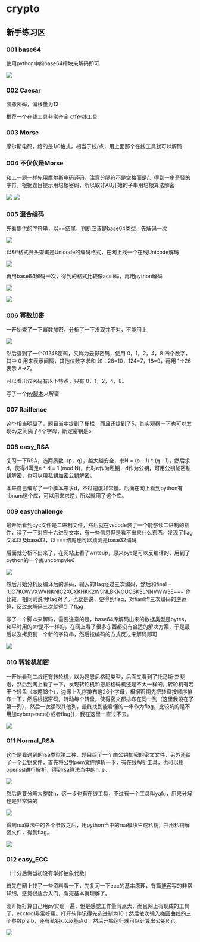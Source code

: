 # crypto


## 新手练习区

### 001 base64
使用python中的base64模块来解码即可

![](crypto_new_001_1.png)

### 002 Caesar
凯撒密码，偏移量为12

推荐一个在线工具非常齐全 [ctf在线工具](http://ctf.ssleye.com/)

### 003 Morse
摩尔斯电码，给的是1/0格式，相当于线/点，用上面那个在线工具就可以解码

### 004 不仅仅是Morse
和上一题一样先用摩尔斯电码译码，注意分隔符不是空格而是/，得到一串奇怪的字符，根据题目提示用培根密码，所以取非AB开始的子串用培根算法解密

![](crypto_new_004_1.png)
![](crypto_new_004_2.png)

### 005 混合编码
先看提供的字符串，以==结尾，判断应该是base64类型，先解码一次

![](crypto_new_005_1.png)

以&#格式开头查询是Unicode的编码格式，在网上找一个在线Unicode解码

![](crypto_new_005_2.png)

再用base64解码一次，得到的格式比较像acsii码，再用python解码

![](crypto_new_005_3.png)

![](crypto_new_005_4.png)

### 006 幂数加密
一开始查了一下幂数加密，分析了一下发现并不对，不能用上

![](crypto_new_006_1.png)

然后查到了一个01248密码，又称为云影密码，使用 0，1，2，4，8 四个数字，其中 0 用来表示间隔，其他位数字求和 如：28=10，124=7，18=9，再用 1->26 表示 A->Z。

可以看出该密码有以下特点，只有 0，1，2，4，8。

写了一个[py脚本](crypto_new_006_1.py)来解密

### 007 Railfence
这个相当明显了，题目当中提到了栅栏，而且还提到了5，其实观察一下也可以发现cy之间隔了4个字母，断定密钥是5

### 008 easy_RSA
复习一下RSA，选两质数（p，q），越大越安全，求N = (p - 1) * (q - 1)，然后求d，使得d满足e * d = 1 (mod N)，此时e作为私钥，d作为公钥，可用公钥加密私钥解密，也可以用私钥加密公钥解密。

本来自己编写了一个脚本来求d，不过速度非常慢。后面在网上看到python有libnum这个库，可以用来求逆，所以就用了这个库。  

### 009 easychallenge
最开始看到pyc文件是二进制文件，然后就在vscode装了一个能够读二进制的插件，读了一下对应十六进制文本，有一些信息但是看不出来什么东西，发现了flag文本以及base32，以===结尾也可以猜测是base32编码

后面就分析不出来了，在网站上看了writeup，原来pyc是可以反编译的，用到了python的一个库uncompyle6

![](crypto_new_009_1.png)

然后开始分析反编译后的源码，输入的flag经过三次编码，然后和final = 'UC7KOWVXWVNKNIC2XCXKHKK2W5NLBKNOUOSK3LNNVWW3E==='作比较，相同则说明flag对了。也就是说，要得到flag，对fianl作三次编码的逆运算，反过来解码三次就得到了flag

写了一个脚本来解码，需要注意的是，base64库解码出来的数据类型是bytes，和平时用的str是不一样的，在网上看了很多东西都没有合适的解决方案，于是最后以及拷贝到一个新的字符串，然后按编码的方式反过来解码即可

![](crypto_new_009_2.png)

### 010 转轮机加密
一开始看到二战还有转轮机，以为是恩尼格码类型，后面又看到了托马斯·杰斐逊，然后到网上看了一下，发现转轮机和恩尼格码机还是不太一样的。转轮机有若干个转盘（本题13个），边缘上乱序排布这26个字母，根据密钥先把转盘按顺序排布一下，然后根据密码，转动每个转盘，使得密文都排布在同一列（这里我设在了第一列），然后一次读取其他列，最终找到能看懂的一串作为flag，比较坑的是不用加cyberpeace{}或者flag{}，我在这里一直过不去。

![](crypto_new_010_1.png)

### 011 Normal_RSA
这个是我遇到的rsa类型第二种，题目给了一个由公钥加密的密文文件，另外还给了一个公钥文件，首先将公钥pem文件解析一下，有在线解析工具，也可以用openssl进行解析，得到rsa算法当中的n, e。

![](crypto_new_011_1.png)

然后需要分解大整数n，这一步也有在线工具，不过有一个工具叫yafu，用来分解也是非常快的

![](crypto_new_011_2.png)

得到rsa算法中的各个参数之后，用python当中的rsa模块生成私钥，并用私钥解密文件，得到flag。

![](crypto_new_011_3.png)

### 012 easy_ECC
（十分后悔当初没有学好抽象代数）

首先在网上找了一些资料看一下，先复习一下ecc的基本原理，有篇[博客](https://bbs.pediy.com/thread-253672.htm)写的非常详细，感觉很适合入门，看完基本就理解了。

刚开始打算自己用py实现一遍，但是感觉工作量有点大，而且网上有现成的工具了，ecctool非常好用。打开软件记得先选进制为10！然后依次输入椭圆曲线的三个参数p a b，还有私钥k以及基点G，然后开始运行就可以计算出公钥R了。

![](crypto_new_012_1.png)
